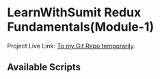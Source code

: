# LearnWithSumit Redux Fundamentals(Module-1)

Project Live Link: [To my Git Repo temporarily](https://github.com/19khaled88/counter).

## Available Scripts
